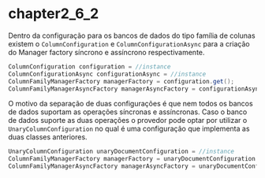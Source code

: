 # chapter2\_6\_2

Dentro da configuração para os bancos de dados do tipo família de colunas existem o `ColumnConfiguration` e `ColumnConfigurationAsync` para a criação do Manager factory síncrono e assíncrono respectivamente.

```java
ColumnConfiguration configuration = //instance
ColumnConfigurationAsync configurationAsync = //instance
ColumnFamilyManagerFactory managerFactory = configuration.get();
ColumnFamilyManagerAsyncFactory managerAsyncFactory = configurationAsync.getAsync();
```

O motivo da separação de duas configurações é que nem todos os bancos de dados suportam as operações síncronas e assíncronas. Caso o banco de dados suporte as duas operações o provedor pode optar por utilizar o `UnaryColumnConfiguration` no qual é uma configuração que implementa as duas classes anteriores.

```java
UnaryColumnConfiguration unaryDocumentConfiguration = //instance
ColumnFamilyManagerFactory managerFactory = unaryDocumentConfiguration.get();
ColumnFamilyManagerAsyncFactory managerAsyncFactory = unaryDocumentConfiguration.getAsync();
```

